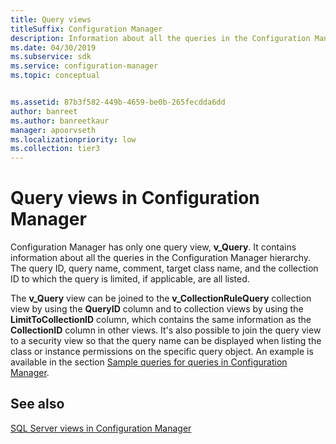 ```yaml
---
title: Query views
titleSuffix: Configuration Manager
description: Information about all the queries in the Configuration Manager hierarchy.
ms.date: 04/30/2019
ms.subservice: sdk
ms.service: configuration-manager
ms.topic: conceptual


ms.assetid: 87b3f582-449b-4659-be0b-265fecdda6dd
author: banreet
ms.author: banreetkaur
manager: apoorvseth
ms.localizationpriority: low
ms.collection: tier3
---
```


# Query views in Configuration Manager

Configuration Manager has only one query view, **v_Query**. It contains information about all the queries in the Configuration Manager hierarchy. The query ID, query name, comment, target class name, and the collection ID to which the query is limited, if applicable, are all listed.

The **v_Query** view can be joined to the **v_CollectionRuleQuery** collection view by using the **QueryID** column and to collection views by using the **LimitToCollectionID** column, which contains the same information as the **CollectionID** column in other views. It's also possible to join the query view to a security view so that the query name can be displayed when listing the class or instance permissions on the specific query object. An example is available in the section [Sample queries for queries in Configuration Manager](sample-queries-for-queries-configuration-manager.md).

## See also

[SQL Server views in Configuration Manager](sql-server-views-configuration-manager.md)  
